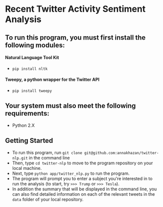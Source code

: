 # Recent Twitter Activity Sentiment Analysis

## To run this program, you must first install the following modules:

#### Natural Language Tool Kit
* `pip install nltk`

#### Tweepy, a python wrapper for the Twitter API
* `pip install tweepy`

## Your system must also meet the following requirements:
* Python 2.X

## Getting Started

* To run this program, run `git clone git@github.com:annakhazan/twitter-nlp.git` in the command line
* Then, type `cd twitter-nlp` to move to the program repository on your local machine.
* Next, type `python app/twitter_nlp.py` to run the program.
* The program will prompt you to enter a subject you're interested in to run the analysis (to start, try `>>> Trump` or `>>> Tesla`).
* In addition the summary that will be displayed in the command line, you can also find detailed information on each of the relevant tweets in the `data` folder of your local repository.

